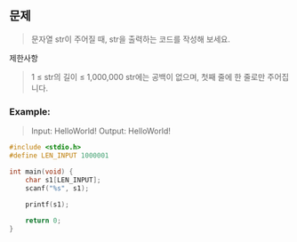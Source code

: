  ## 문제
> 문자열 str이 주어질 때, str을 출력하는 코드를 작성해 보세요.

제한사항
> 1 ≤ str의 길이 ≤ 1,000,000
> str에는 공백이 없으며, 첫째 줄에 한 줄로만 주어집니다.
 

### Example:
>Input: HelloWorld!
>Output: HelloWorld!

```c
#include <stdio.h>
#define LEN_INPUT 1000001

int main(void) {
    char s1[LEN_INPUT];
    scanf("%s", s1);
    
    printf(s1);

    return 0;
}
```
